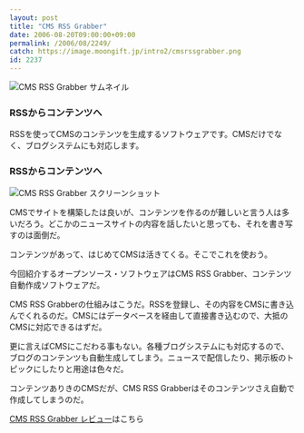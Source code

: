 ```yaml
---
layout: post
title: "CMS RSS Grabber"
date: 2006-08-20T09:00:00+09:00
permalink: /2006/08/2249/
catch: https://image.moongift.jp/intro2/cmsrssgrabber.png
id: 2237
---
```

 ![CMS RSS Grabber サムネイル](https://image.moongift.jp/intro2/cmsrssgrabber.t.png "CMS RSS Grabber サムネイル")
  

### RSSからコンテンツへ
  
RSSを使ってCMSのコンテンツを生成するソフトウェアです。CMSだけでなく、ブログシステムにも対応します。  
<!--more-->  

### RSSからコンテンツへ
  

![CMS RSS Grabber スクリーンショット](https://image.moongift.jp/intro2/cmsrssgrabber.png "CMS RSS Grabber スクリーンショット")

  

CMSでサイトを構築したは良いが、コンテンツを作るのが難しいと言う人は多いだろう。どこかのニュースサイトの内容を話したいと思っても、それを書き写すのは面倒だ。

  

コンテンツがあって、はじめてCMSは活きてくる。そこでこれを使おう。

  

今回紹介するオープンソース・ソフトウェアはCMS RSS Grabber、コンテンツ自動作成ソフトウェアだ。

  

CMS RSS Grabberの仕組みはこうだ。RSSを登録し、その内容をCMSに書き込んでくれるのだ。CMSにはデータベースを経由して直接書き込むので、大抵のCMSに対応できるはずだ。

  

更に言えばCMSにこだわる事もない。各種ブログシステムにも対応するので、ブログのコンテンツも自動生成してしまう。ニュースで配信したり、掲示板のトピックにしたりと用途は色々だ。

  

コンテンツありきのCMSだが、CMS RSS Grabberはそのコンテンツさえ自動で作成してしまうのだ。

  

[CMS RSS Grabber レビュー](http://oss.moongift.jp/review/i-2256.html)はこちら

